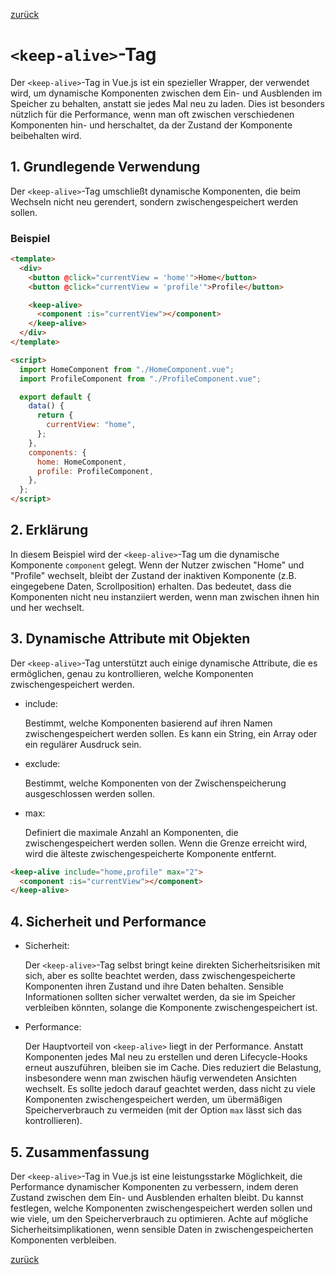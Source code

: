 [zurück](../Readme.md)

# `<keep-alive>`-Tag

Der `<keep-alive>`-Tag in Vue.js ist ein spezieller Wrapper, der verwendet wird, um dynamische Komponenten zwischen dem Ein- und Ausblenden im Speicher zu behalten, anstatt sie jedes Mal neu zu laden. Dies ist besonders nützlich für die Performance, wenn man oft zwischen verschiedenen Komponenten hin- und herschaltet, da der Zustand der Komponente beibehalten wird.

## 1. Grundlegende Verwendung

Der `<keep-alive>`-Tag umschließt dynamische Komponenten, die beim Wechseln nicht neu gerendert, sondern zwischengespeichert werden sollen.

### Beispiel

```html
<template>
  <div>
    <button @click="currentView = 'home'">Home</button>
    <button @click="currentView = 'profile'">Profile</button>

    <keep-alive>
      <component :is="currentView"></component>
    </keep-alive>
  </div>
</template>

<script>
  import HomeComponent from "./HomeComponent.vue";
  import ProfileComponent from "./ProfileComponent.vue";

  export default {
    data() {
      return {
        currentView: "home",
      };
    },
    components: {
      home: HomeComponent,
      profile: ProfileComponent,
    },
  };
</script>
```

## 2. Erklärung

In diesem Beispiel wird der `<keep-alive>`-Tag um die dynamische Komponente `component` gelegt. Wenn der Nutzer zwischen "Home" und "Profile" wechselt, bleibt der Zustand der inaktiven Komponente (z.B. eingegebene Daten, Scrollposition) erhalten. Das bedeutet, dass die Komponenten nicht neu instanziiert werden, wenn man zwischen ihnen hin und her wechselt.

## 3. Dynamische Attribute mit Objekten

Der `<keep-alive>`-Tag unterstützt auch einige dynamische Attribute, die es ermöglichen, genau zu kontrollieren, welche Komponenten zwischengespeichert werden.

- include:

  Bestimmt, welche Komponenten basierend auf ihren Namen zwischengespeichert werden sollen. Es kann ein String, ein Array oder ein regulärer Ausdruck sein.

- exclude:

  Bestimmt, welche Komponenten von der Zwischenspeicherung ausgeschlossen werden sollen.

- max:

  Definiert die maximale Anzahl an Komponenten, die zwischengespeichert werden sollen. Wenn die Grenze erreicht wird, wird die älteste zwischengespeicherte Komponente entfernt.

```html
<keep-alive include="home,profile" max="2">
  <component :is="currentView"></component>
</keep-alive>
```

## 4. Sicherheit und Performance

- Sicherheit:

  Der `<keep-alive>`-Tag selbst bringt keine direkten Sicherheitsrisiken mit sich, aber es sollte beachtet werden, dass zwischengespeicherte Komponenten ihren Zustand und ihre Daten behalten. Sensible Informationen sollten sicher verwaltet werden, da sie im Speicher verbleiben könnten, solange die Komponente zwischengespeichert ist.

- Performance:

  Der Hauptvorteil von `<keep-alive>` liegt in der Performance. Anstatt Komponenten jedes Mal neu zu erstellen und deren Lifecycle-Hooks erneut auszuführen, bleiben sie im Cache. Dies reduziert die Belastung, insbesondere wenn man zwischen häufig verwendeten Ansichten wechselt. Es sollte jedoch darauf geachtet werden, dass nicht zu viele Komponenten zwischengespeichert werden, um übermäßigen Speicherverbrauch zu vermeiden (mit der Option `max` lässt sich das kontrollieren).

## 5. Zusammenfassung

Der `<keep-alive>`-Tag in Vue.js ist eine leistungsstarke Möglichkeit, die Performance dynamischer Komponenten zu verbessern, indem deren Zustand zwischen dem Ein- und Ausblenden erhalten bleibt. Du kannst festlegen, welche Komponenten zwischengespeichert werden sollen und wie viele, um den Speicherverbrauch zu optimieren. Achte auf mögliche Sicherheitsimplikationen, wenn sensible Daten in zwischengespeicherten Komponenten verbleiben.

[zurück](../Readme.md)
